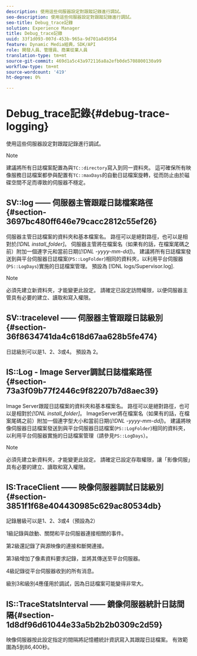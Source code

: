 ```yaml
---
description: 使用這些伺服器設定對跟蹤記錄進行調試。
seo-description: 使用這些伺服器設定對跟蹤記錄進行調試。
seo-title: Debug_trace記錄
solution: Experience Manager
title: Debug_trace記錄
uuid: 33f1d093-007d-453b-965a-9d701a845954
feature: Dynamic Media經典，SDK/API
role: 開發人員、管理員、商業從業人員
translation-type: tm+mt
source-git-commit: 469d1a5c43a972116a8a2efb0de5708800130a99
workflow-type: tm+mt
source-wordcount: '419'
ht-degree: 0%

---
```



# Debug_trace記錄{#debug-trace-logging}

使用這些伺服器設定對跟蹤記錄進行調試。

>[!NOTE]
>
>建議將所有日誌檔案配置為與`TC::directory`寫入到同一資料夾。 這可確保所有映像服務日誌檔案都參與配置有`TC::maxDays`的自動日誌檔案旋轉，從而防止由於磁碟空間不足而導致的伺服器不穩定。

## SV::log —— 伺服器主管跟蹤日誌檔案路徑{#section-3697bc480ff646e79cacc2812c55ef26}

伺服器主管日誌檔案的資料夾和基本檔案名。 路徑可以是絕對路徑，也可以是相對於&#x200B;*[!DNL install_folder]*。 伺服器主管將在檔案名（如果有的話，在檔案尾碼之前）附加一個連字元和當前日期(*[!DNL -yyyy-mm-dd]*)。 建議將所有日誌檔案發送到與平台伺服器日誌檔案(`PS::LogFolder`)相同的資料夾，以利用平台伺服器(`PS::LogDays`)實施的日誌檔案管理。 預設為 [!DNL logs/Supervisor.log].

>[!NOTE]
>
>必須先建立新資料夾，才能變更此設定。 請確定已設定訪問權限，以便伺服器主管具有必要的建立、讀取和寫入權限。

## SV::tracelevel —— 伺服器主管跟蹤日誌級別{#section-36f8634741da4c618d67aa628b5fe474}

日誌級別可以是1、2、3或4。 預設為 2。

## IS::Log - Image Server調試日誌檔案路徑{#section-73a3f09b77f2446c9f82207b7d8aec39}

Image Server跟蹤日誌檔案的資料夾和基本檔案名。 路徑可以是絕對路徑，也可以是相對於&#x200B;*[!DNL install_folder]*。 ImageServer將在檔案名（如果有的話，在檔案尾碼之前）附加一個連字型大小和當前日期(*[!DNL -yyyy-mm-dd]*)。 建議將映像伺服器日誌檔案發送到與平台伺服器日誌檔案(`PS::LogFolder`)相同的資料夾，以利用平台伺服器實施的日誌檔案管理（請參見`PS::LogDays`）。

>[!NOTE]
>
>必須先建立新資料夾，才能變更此設定。 請確定已設定存取權限，讓「影像伺服」具有必要的建立、讀取和寫入權限。

## IS:TraceClient —— 映像伺服器調試日誌級別{#section-3851f1f68e404430985c629ac80534db}

記錄層級可以是1、2、3或4（預設為2）

1級記錄與啟動、關閉和平台伺服器連接相關的事件。

第2級還記錄了與源映像的連接和斷開連接。

第3級增加了像素資料要求記錄，並將其傳送至平台伺服器。

4級記錄從平台伺服器收到的所有消息。

級別3和級別4應僅用於調試，因為日誌檔案可能變得非常大。

## IS::TraceStatsInterval —— 鏡像伺服器統計日誌間隔{#section-1d8df96d61044e33a5b2b2b0309c2d59}

映像伺服器按此設定指定的間隔將記憶體統計資訊寫入其跟蹤日誌檔案。 有效範圍為5到86,400秒。

